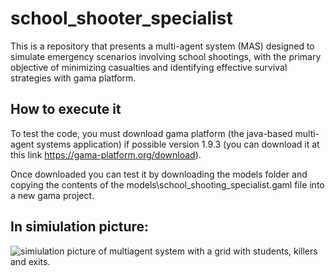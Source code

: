 # school_shooter_specialist
This is a repository that presents a multi-agent system (MAS) designed to simulate emergency scenarios involving school shootings, with the primary objective of minimizing casualties and identifying effective survival strategies with gama platform.

## How to execute it
To test the code, you must download gama platform 
(the java-based multi-agent systems application) 
if possible version 1.9.3 (you can download it 
at this link https://gama-platform.org/download).

Once downloaded you can test it by downloading the 
models folder and copying the contents 
of the models\school_shooting_specialist.gaml
file into a new gama project.

## In simiulation picture:
![simiulation picture of multiagent system with a grid with students, killers and exits.](https://github.com/eliascarrasco1227/wumpus/blob/main/execution%20pictures%20and%20videos/start_of_game.png)